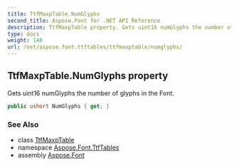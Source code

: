 ```yaml
---
title: TtfMaxpTable.NumGlyphs
second_title: Aspose.Font for .NET API Reference
description: TtfMaxpTable property. Gets uint16 numGlyphs the number of glyphs in the Font
type: docs
weight: 140
url: /net/aspose.font.ttftables/ttfmaxptable/numglyphs/
---
```

## TtfMaxpTable.NumGlyphs property

Gets uint16 numGlyphs the number of glyphs in the Font.

```csharp
public ushort NumGlyphs { get; }
```

### See Also

* class [TtfMaxpTable](../)
* namespace [Aspose.Font.TtfTables](../../../aspose.font.ttftables/)
* assembly [Aspose.Font](../../../)


